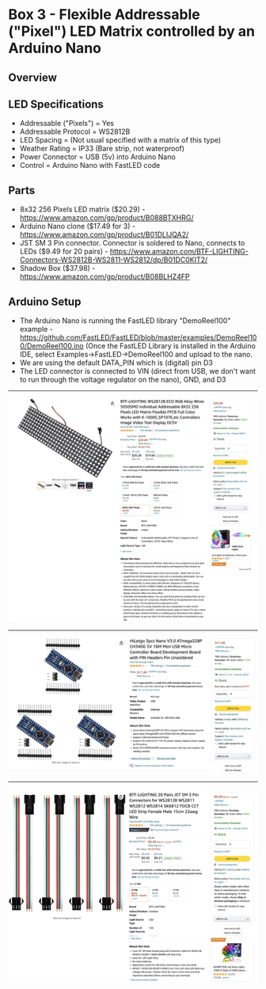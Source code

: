 # Box 3 - Flexible Addressable ("Pixel") LED Matrix controlled by an Arduino Nano

## Overview


## LED Specifications
* Addressable ("Pixels") = Yes
* Addressable Protocol = WS2812B
* LED Spacing = (Not usual specified with a matrix of this type)
* Weather Rating = IP33 (Bare strip, not waterproof)
* Power Connector = USB (5v) into Arduino Nano
* Control = Arduino Nano with FastLED code

## Parts
* 8x32 256 Pixels LED matrix ($20.29) - https://www.amazon.com/gp/product/B088BTXHRG/
* Arduino Nano clone ($17.49 for 3) - https://www.amazon.com/gp/product/B01DLIJQA2/
* JST SM 3 Pin connector. Connector is soldered to Nano, connects to LEDs ($9.49 for 20 pairs) - https://www.amazon.com/BTF-LIGHTING-Connectors-WS2812B-WS2811-WS2812/dp/B01DC0KIT2/
* Shadow Box ($37.98) - https://www.amazon.com/gp/product/B08BLHZ4FP

## Arduino Setup
* The Arduino Nano is running the FastLED library "DemoReel100" example - https://github.com/FastLED/FastLED/blob/master/examples/DemoReel100/DemoReel100.ino (Once the FastLED Library is installed in the Arduino IDE, select Examples->FastLED->DemoReel100 and upload to the nano.
* We are using the default DATA_PIN which is (digital) pin D3
* The LED connector is connected to VIN (direct from USB, we don't want to run through the voltage regulator on the nano), GND, and D3

---

![LED product listing on Amazon](https://raw.githubusercontent.com/makerfx/light-boxes/main/images/box3-led-matrix-amazon.jpg)

---

![Arduino Nano clones product listing on Amazon](https://raw.githubusercontent.com/makerfx/light-boxes/main/images/arduino-nano-clones-amazon.jpg)

---

![JST SM Connector product listing on Amazon](https://raw.githubusercontent.com/makerfx/light-boxes/main/images/jst-sm-3pin-led-connectors.jpg)
